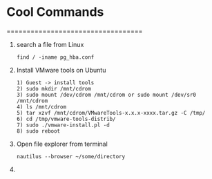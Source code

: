 # Cool Commands
==================================
1. search a file from Linux
	```
	find / -iname pg_hba.conf
	```
2. Install VMware tools on Ubuntu
	```
	1) Guest -> install tools
	2) sudo mkdir /mnt/cdrom
	3) sudo mount /dev/cdrom /mnt/cdrom or sudo mount /dev/sr0 /mnt/cdrom
	4) ls /mnt/cdrom
	5) tar xzvf /mnt/cdrom/VMwareTools-x.x.x-xxxx.tar.gz -C /tmp/
	6) cd /tmp/vmware-tools-distrib/
	7) sudo ./vmware-install.pl -d
	8) sudo reboot
	```
3. Open file explorer from terminal
	```
	nautilus --browser ~/some/directory
	```
4. 